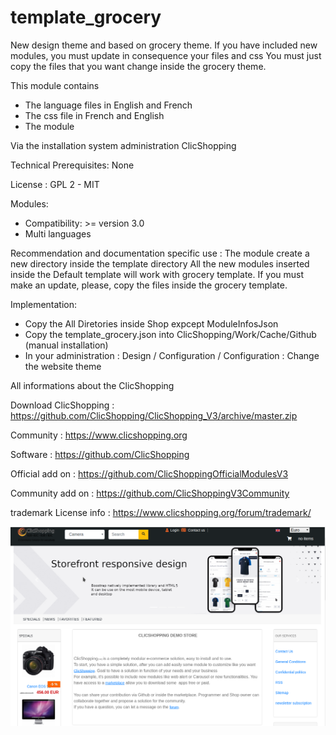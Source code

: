 # template_grocery

New design theme and based on grocery theme.
If you have included new modules, you must update in consequence your files and css 
You must just copy the files that you want change inside the grocery theme.


This module contains

- The language files in English and French
- The css file in French and English
- The module
  
Via the installation system administration ClicShopping

Technical Prerequisites: None

License : GPL 2 - MIT

Modules:

- Compatibility: >= version 3.0
- Multi languages

Recommendation and documentation specific use :
The module create a new directory inside the template directory
All the new modules inserted inside the Default template will work with grocery template.
If you must make an update, please, copy the files inside the grocery template.


Implementation:

- Copy the All Diretories inside Shop expcept ModuleInfosJson
- Copy the template_grocery.json into ClicShopping/Work/Cache/Github (manual installation)
- In your administration : Design / Configuration / Configuration : Change the website theme



 All informations about the ClicShopping
 
 Download ClicShopping : https://github.com/ClicShopping/ClicShopping_V3/archive/master.zip

 Community : https://www.clicshopping.org

 Software : https://github.com/ClicShopping

 Official add on : https://github.com/ClicShoppingOfficialModulesV3

 Community add on : https://github.com/ClicShoppingV3Community

 trademark License info : https://www.clicshopping.org/forum/trademark/ 
 

![image](https://github.com/ClicShoppingV3Community/template_grocery/blob/master/ModuleInfosJson/image.png)
